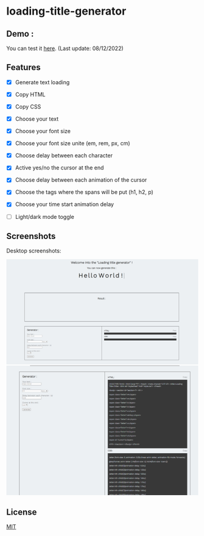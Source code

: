 # loading-title-generator
 
## Demo : 
You can test it [here](https://musical-pie-38d404.netlify.app/).
(Last update: 08/12/2022)

## Features

- [x]  Generate text loading
- [x]  Copy HTML
- [x]  Copy CSS
- [x]  Choose your text
- [x]  Choose your font size
- [x]  Choose your font size unite (em, rem, px, cm)
- [x]  Choose delay between each character
- [x]  Active yes/no the cursor at the end
- [x]  Choose delay between each animation of the cursor
- [x]  Choose the tags where the spans will be put (h1, h2, p)
- [x]  Choose your time start animation delay
- [ ]  Light/dark mode toggle


## Screenshots
Desktop screenshots:

![Desktop Screenshot](https://github.com/Fifie38/loading-title-generator/blob/main/demo1.PNG)
![Desktop Screenshot](https://github.com/Fifie38/loading-title-generator/blob/main/demo2.PNG)


## License

[MIT](https://choosealicense.com/licenses/mit/)
